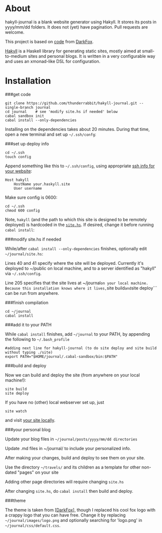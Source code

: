 About
=====

hakyll-journal is a blank website generator using Hakyll.  It stores its posts in yyyy/mm/dd folders.  It does not (yet) have pagination.  Pull requests are welcome.

This project is based on [code] from [DarkFox].

[Hakyll] is a Haskell library for generating static sites, mostly aimed at small-to-medium sites and personal blogs. It is written in a very configurable way and uses an xmonad-like DSL for configuration.

Installation
============


###get code

```
git clone https://github.com/thunderrabbit/hakyll-journal.git --single-branch journal
cd journal    # see 'modify site.hs if needed' below
cabal sandbox init
cabal install --only-dependencies
```

Installing on the dependencies takes about 20 minutes.   During that time, open a new terminal and set up ```~/.ssh/confg```:

###set up deploy info

```
cd ~/.ssh
touch config
```

Append something like this to ```~/.ssh/config```, using appropriate [ssh info for your website](https://encrypted.google.com/search?q=passwordless+login+ssh):

    Host hakyll
        HostName your.haskyll.site
        User username

Make sure config is 0600:

```
cd ~/.ssh
chmod 600 config
```

Note, ```hakyll``` (and the path to which this site is designed to be remotely deployed) is hardcoded in the [```site.hs```](https://github.com/thunderrabbit/hakyll-journal/blob/master/site.hs#L41).  If desired, change it before running ```cabal install```:

###modify site.hs if needed

While/after ```cabal install --only-dependencies``` finishes, optionally edit ```~/journal/site.hs```:

Lines 40 and 41 specify where the site will be deployed.  Currently it's deployed to ~/public on local machine, and to a server identified as "hakyll" via ```~/.ssh/config```.

Line 205 specifies that the site lives at ~/journal``` on your local machine.  Because this installation knows where it lives, ```site build``` and ```site deploy``` can be run from anywhere.

###finish compilation

```
cd ~/journal
cabal install
```

###add it to your PATH

While ```cabal install``` finishes, add ```~/journal``` to your PATH, by appending the following to ```~/.bash_profile```

    #adding next line for hakyll-journal (to do site deploy and site build without typing ./site)
    export PATH="$HOME/journal/.cabal-sandbox/bin:$PATH"


###build and deploy

Now we can build and deploy the site (from anywhere on your local machine!):

```
site build
site deploy
```

If you have no (other) local webserver set up, just

```
site watch
```

and visit [your site locally](http://localhost:8000).

###your personal blog

Update your blog files in ```~/journal/posts/yyyy/mm/dd directories```

Update .md files in ~/journal/ to include your personalized info.

After making your changes, build and deploy to see them on your site.

Use the directory ```~/travels/``` and its children as a template for other non-dated "pages" on your site

Adding other page directories will require changing ```site.hs```

After changing ```site.hs```, do ```cabal install``` then build and deploy.

###theme

The theme is taken from [[DarkFox]], though I replaced his cool fox logo with a crappy logo that you can have free.  Change it by replacing ```~/journal/images/logo.png``` and optionally searching for 'logo.png' in ```~/journal/css/default.css```.


[code]:                 http://hub.darcs.net/DarkFox/DarkFox-blog  "DarkFox's Hakyll blog"
[DarkFox]:              http://blog.darkfox.id.au/                 "DarkFox"
[Hakyll]:               http://jaspervdj.be/hakyll/                "Hakyll"
